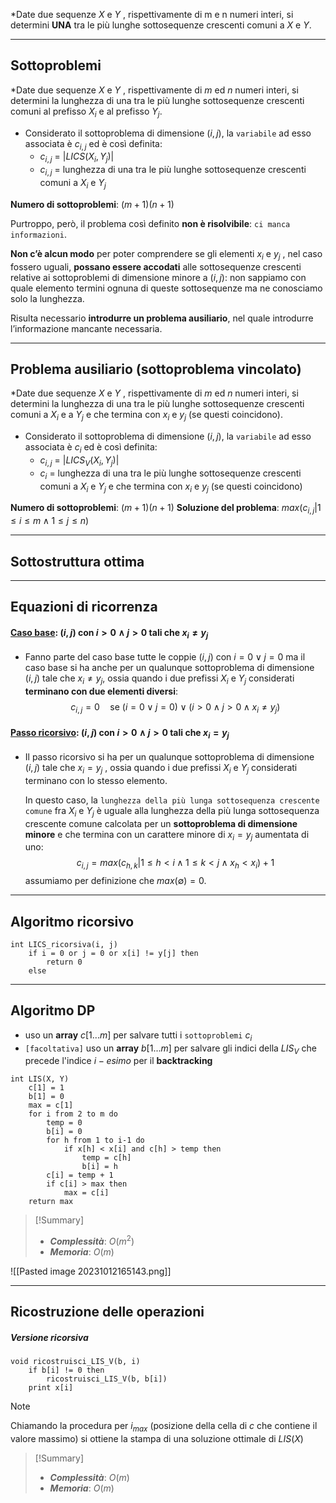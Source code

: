 *Date due sequenze $X$ e $Y$ , rispettivamente di m e n numeri interi, si determini **UNA** tra le più lunghe sottosequenze crescenti comuni a $X$ e $Y$.

---
## Sottoproblemi

*Date due sequenze $X$ e $Y$ , rispettivamente di $m$ ed $n$ numeri interi, si determini la lunghezza di una tra le più lunghe sottosequenze crescenti comuni al prefisso $X_i$ e al prefisso $Y_j$.

- Considerato il sottoproblema di dimensione $(i, j)$, la `variabile` ad esso associata è $c_{i, j}$ ed è così definita:
	- $c_{i, j}$ = $|LICS(X_i, Y_j)|$
	- $c_{i, j}$ = lunghezza di una tra le più lunghe sottosequenze crescenti comuni a $X_i$ e $Y_j$

**Numero di sottoproblemi**: $(m+1)(n+1)$

Purtroppo, però, il problema così definito **non è risolvibile**: `ci manca informazioni`.

**Non c’è alcun modo** per poter comprendere se gli elementi $x_i$ e $y_j$ , nel caso fossero uguali, **possano essere accodati** alle sottosequenze crescenti relative ai sottoproblemi di dimensione minore a $(i, j)$: non sappiamo con quale elemento termini ognuna di queste sottosequenze ma ne conosciamo solo la lunghezza.

Risulta necessario **introdurre un problema ausiliario**, nel quale introdurre l’informazione mancante necessaria.

---
## Problema ausiliario (sottoproblema vincolato)

*Date due sequenze $X$ e $Y$ , rispettivamente di $m$ ed $n$ numeri interi, si determini la lunghezza di una tra le più lunghe sottosequenze crescenti comuni a $X_i$ e a $Y_j$ e che termina con $x_i$ e $y_j$ (se questi coincidono).

- Considerato il sottoproblema di dimensione $(i, j)$, la `variabile` ad esso associata è $c_i$ ed è così definita:
	- $c_{i, j}$ = $|LICS_V(X_i, Y_j)|$
	- $c_{i}$ = lunghezza di una tra le più lunghe sottosequenze crescenti comuni a $X_i$ e $Y_j$ e che termina con $x_i$ e $y_j$ (se questi coincidono)

**Numero di sottoproblemi**: $(m+1)(n+1)$
**Soluzione del problema**: $max({c_{i, j} | 1 \leq i \leq m \land 1 \leq j \leq n})$

---
## Sottostruttura ottima



---
## Equazioni di ricorrenza
#### <u>**Caso base**</u>: $(i, j)$ con $i > 0 \land j > 0$ tali che $x_i \neq y_j$
- Fanno parte del caso base tutte le coppie $(i, j)$ con $i = 0 \lor j = 0$ ma il caso base si ha anche per un qualunque sottoproblema di dimensione $(i, j)$ tale che $x_i \neq y_j$, ossia quando i due prefissi $X_i$ e $Y_j$ considerati **terminano con due elementi diversi**:
$$ c_{i, j} = 0 \quad\text{se } (i = 0 \lor j = 0) \lor (i > 0 \land j > 0 \land x_i \neq y_j)$$

#### <u>**Passo ricorsivo**</u>: $(i, j)$ con $i > 0 \land j > 0$ tali che $x_i = y_j$
- Il passo ricorsivo si ha per un qualunque sottoproblema di dimensione $(i, j)$ tale che $x_i = y_j$ , ossia quando i due prefissi $X_i$ e $Y_j$ considerati terminano con lo stesso elemento.

	In questo caso, la `lunghezza della più lunga sottosequenza crescente comune` fra $X_i$ e $Y_j$ è uguale alla lunghezza della più lunga sottosequenza crescente comune calcolata per un **sottoproblema di dimensione minore** e che termina con un carattere minore di $x_i = y_j$ aumentata di uno:
	$$c_{i, j} = max({c_{h, k} | 1 \leq h < i \land 1 \leq k < j \land x_h < x_i}) + 1$$
	assumiamo per definizione che $max(∅) = 0$.

---
## Algoritmo ricorsivo

``` Pseudocodice TI:"LICS_ricorsiva" "FOLD"
int LICS_ricorsiva(i, j)
	if i = 0 or j = 0 or x[i] != y[j] then
		return 0
	else
```

---
## Algoritmo DP

- uso un **array** $c[1...m]$ per salvare tutti i `sottoproblemi` $c_i$
- `[facoltativa]` uso un **array** $b[1...m]$ per salvare gli indici della $LIS_V$ che precede l'indice $i-esimo$ per il **backtracking**

``` Pseudocodice TI:"LIS" "FOLD"
int LIS(X, Y) 
	c[1] = 1
	b[1] = 0
	max = c[1]
	for i from 2 to m do
		temp = 0
		b[i] = 0
		for h from 1 to i-1 do
			if x[h] < x[i] and c[h] > temp then
				temp = c[h]
				b[i] = h
		c[i] = temp + 1
		if c[i] > max then
			max = c[i]
	return max
```

> [!Summary]
> - ***Complessità***: $O(m^2)$
> - ***Memoria***: $O(m)$


![[Pasted image 20231012165143.png]]

---
## Ricostruzione delle operazioni

##### Versione ricorsiva

``` Pseudocodice TI:"ricostruisci_LIS_V" "FOLD"
void ricostruisci_LIS_V(b, i)
	if b[i] != 0 then
		ricostruisci_LIS_V(b, b[i])
	print x[i]
```

>[!Note]
>Chiamando la procedura per $i_{max}$ (posizione della cella di $c$ che contiene il valore massimo) si ottiene la stampa di una soluzione ottimale di $LIS(X)$

> [!Summary]
> - ***Complessità***: $O(m)$
> - ***Memoria***: $O(m)$
